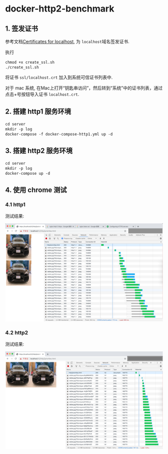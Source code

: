 # docker-http2-benchmark

## 1. 签发证书

参考文档[Certificates for localhost](https://letsencrypt.org/docs/certificates-for-localhost/), 为 `localhost`域名签发证书.

执行
``` 
chmod +x create_ssl.sh
./create_ssl.sh
```

将证书 `ssl/localhost.crt` 加入到系统可信证书列表中.

对于 mac 系统, 在Mac上打开“钥匙串访问”，然后转到“系统”中的证书列表，通过点击+号按钮导入证书 `localhost.crt`.

## 2. 搭建 http1 服务环境

```
cd server
mkdir -p log
docker-compose -f docker-compose-http1.yml up -d
```

## 3. 搭建 http2 服务环境

```
cd server
mkdir -p log
docker-compose up -d
```

## 4. 使用 chrome 测试

### 4.1 http1

测试结果:

![http1结果](image/http1.png)

### 4.2 http2

测试结果:

![http2结果](image/http2.png)





